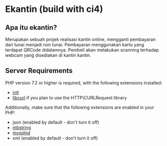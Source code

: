 # Ekantin (build with ci4)

## Apa itu ekantin?
Merupakan sebuah projek realisasi kantin online, mengganti pembayaran dari tunai menjadi non tunai. Pembayaran menggunakan kartu yang terdapat QRCode didalamnya. Pembeli akan melakukan scanning terhadap webcam yang disediakan di kantin kantin.

## Server Requirements

PHP version 7.2 or higher is required, with the following extensions installed: 

- [intl](http://php.net/manual/en/intl.requirements.php)
- [libcurl](http://php.net/manual/en/curl.requirements.php) if you plan to use the HTTP\CURLRequest library

Additionally, make sure that the following extensions are enabled in your PHP:

- json (enabled by default - don't turn it off)
- [mbstring](http://php.net/manual/en/mbstring.installation.php)
- [mysqlnd](http://php.net/manual/en/mysqlnd.install.php)
- xml (enabled by default - don't turn it off)
